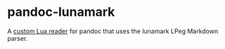pandoc-lunamark
===============

A [custom Lua reader] for pandoc that uses the lunamark LPeg Markdown
parser.

[custom Lua reader]: https://pandoc.org/custom-readers
